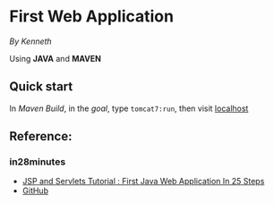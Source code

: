 # First Web Application

*By Kenneth*

Using **JAVA** and **MAVEN**

## Quick start
In *Maven Build*, in the *goal*, type ```tomcat7:run```, then visit [localhost](localhost:8080)

## Reference:
### in28minutes  
* [JSP and Servlets Tutorial : First Java Web Application In 25 Steps](https://youtu.be/Vvnliarkw48)
* [GitHub](https://github.com/in28minutes/JavaWebApplicationStepByStep)

